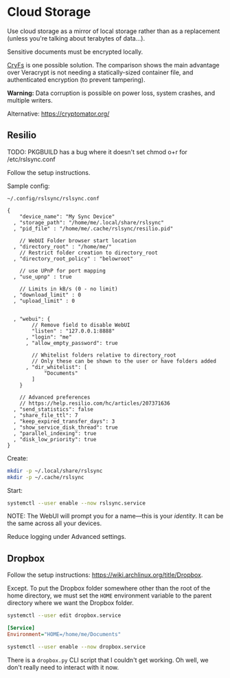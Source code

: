 # Cloud Storage

Use cloud storage as a mirror of local storage rather than as a replacement (unless you're talking about terabytes of data...).

Sensitive documents must be encrypted locally.

[CryFs][cryfs-compare] is one possible solution. The comparison shows the main advantage over Veracrypt is not needing a statically-sized container file, and authenticated encryption (to prevent tampering).

**Warning:** Data corruption is possible on power loss, system crashes, and multiple writers.

Alternative: https://cryptomator.org/

[cryfs-compare]: https://www.cryfs.org/comparison


## Resilio

TODO: PKGBUILD has a bug where it doesn't set chmod o+r for /etc/rslsync.conf

Follow the setup instructions.

Sample config:

`~/.config/rslsync/rslsync.conf`

```
{
    "device_name": "My Sync Device"
  , "storage_path": "/home/me/.local/share/rslsync"
  , "pid_file" : "/home/me/.cache/rslsync/resilio.pid"

    // WebUI Folder browser start location
  , "directory_root" : "/home/me/"
    // Restrict folder creation to directory_root
  , "directory_root_policy" : "belowroot"

    // use UPnP for port mapping
  , "use_upnp" : true

    // Limits in kB/s (0 - no limit)
  , "download_limit" : 0
  , "upload_limit" : 0


  , "webui": {
        // Remove field to disable WebUI
        "listen" : "127.0.0.1:8888"
      , "login": "me"
      , "allow_empty_password": true

        // Whitelist folders relative to directory_root
        // Only these can be shown to the user or have folders added
      , "dir_whitelist": [
            "Documents"
        ]
    }

    // Advanced preferences
    // https://help.resilio.com/hc/articles/207371636
  , "send_statistics": false
  , "share_file_ttl": 7
  , "keep_expired_transfer_days": 3
  , "show_service_disk_thread": true
  , "parallel_indexing": true
  , "disk_low_priority": true
}
```

Create:

```sh
mkdir -p ~/.local/share/rslsync
mkdir -p ~/.cache/rslsync
```

Start:

```sh
systemctl --user enable --now rslsync.service
```

NOTE: The WebUI will prompt you for a name—this is your _identity_. It can be the same across all your devices.

Reduce logging under Advanced settings.

## Dropbox

Follow the setup instructions: <https://wiki.archlinux.org/title/Dropbox>.

Except. To put the Dropbox folder somewhere other than the root of the home directory, we must set the `HOME` environment variable to the parent directory where we want the Dropbox folder.

```sh
systemctl --user edit dropbox.service
```

```ini
[Service]
Environment="HOME=/home/me/Documents"
```

```sh
systemctl --user enable --now dropbox.service
```

There is a `dropbox.py` CLI script that I couldn't get working. Oh well, we don't really need to interact with it now.
